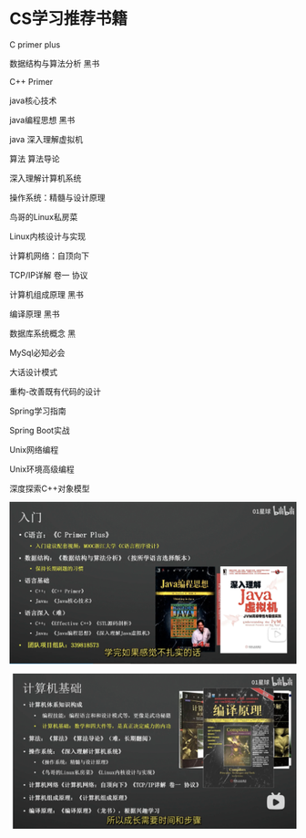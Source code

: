 # CS学习推荐书籍

C primer plus

数据结构与算法分析 黑书

C++ Primer

java核心技术

java编程思想 黑书

java 深入理解虚拟机

算法 算法导论

深入理解计算机系统

操作系统：精髓与设计原理

鸟哥的Linux私房菜

Linux内核设计与实现

计算机网络：自顶向下

TCP/IP详解 卷一 协议

计算机组成原理  黑书

编译原理 黑书

数据库系统概念 黑

MySql必知必会

大话设计模式

重构-改善既有代码的设计

Spring学习指南

Spring Boot实战

Unix网络编程

Unix环境高级编程

深度探索C++对象模型

![Untitled](CS%E5%AD%A6%E4%B9%A0%E6%8E%A8%E8%8D%90%E4%B9%A6%E7%B1%8D%20f45e9852d3f746e7b1e8bde01fa94e69/Untitled.png)

![Untitled](CS%E5%AD%A6%E4%B9%A0%E6%8E%A8%E8%8D%90%E4%B9%A6%E7%B1%8D%20f45e9852d3f746e7b1e8bde01fa94e69/Untitled%201.png)